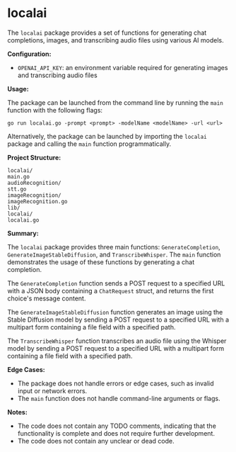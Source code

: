 # localai

The `localai` package provides a set of functions for generating chat completions, images, and transcribing audio files using various AI models.

**Configuration:**

* `OPENAI_API_KEY`: an environment variable required for generating images and transcribing audio files

**Usage:**

The package can be launched from the command line by running the `main` function with the following flags:
```
go run localai.go -prompt <prompt> -modelName <modelName> -url <url>
```
Alternatively, the package can be launched by importing the `localai` package and calling the `main` function programmatically.

**Project Structure:**
```
localai/
main.go
audioRecognition/
stt.go
imageRecognition/
imageRecognition.go
lib/
localai/
localai.go
```
**Summary:**

The `localai` package provides three main functions: `GenerateCompletion`, `GenerateImageStableDiffusion`, and `TranscribeWhisper`. The `main` function demonstrates the usage of these functions by generating a chat completion.

The `GenerateCompletion` function sends a POST request to a specified URL with a JSON body containing a `ChatRequest` struct, and returns the first choice's message content.

The `GenerateImageStableDiffusion` function generates an image using the Stable Diffusion model by sending a POST request to a specified URL with a multipart form containing a file field with a specified path.

The `TranscribeWhisper` function transcribes an audio file using the Whisper model by sending a POST request to a specified URL with a multipart form containing a file field with a specified path.

**Edge Cases:**

* The package does not handle errors or edge cases, such as invalid input or network errors.
* The `main` function does not handle command-line arguments or flags.

**Notes:**

* The code does not contain any TODO comments, indicating that the functionality is complete and does not require further development.
* The code does not contain any unclear or dead code.

